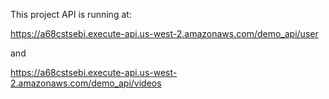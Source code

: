 This project API is running at:

https://a68cstsebi.execute-api.us-west-2.amazonaws.com/demo_api/user

and

https://a68cstsebi.execute-api.us-west-2.amazonaws.com/demo_api/videos
